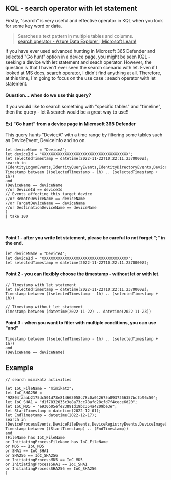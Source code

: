 ## KQL - search operator with let statement 
Firstly, "search" is very useful and effective operator in KQL when you look for some key word or data. <br>
> Searches a text pattern in multiple tables and columns.<br>
[search operator - Azure Data Explorer | Microsoft Learn!](https://learn.microsoft.com/en-us/azure/data-explorer/kusto/query/searchoperator?pivots=azuredataexplorer)

If you have ever used advanced hunting in Microsoft 365 Defender and selected "Go hunt" option in a device page, you might be seen KQL - seeking a device with let statement and seach operator. 
However, the question is that I haven't ever seen the search scenario with let. Even if I looked at MS docs, [search operator](https://learn.microsoft.com/en-us/azure/data-explorer/kusto/query/searchoperator?pivots=azuredataexplorer), I didn't find anything at all. 
Therefore, at this time, I´m going to focus on the use case : seach operator with let statement. 

#### Question... when do we use this query? 
If you would like to search something with "specific tables" and "timeline", then the query - let & search would be a great way to use!!

#### Ex) "Go hunt" from a device page in Microsoft 365 Defender <br>
This query hunts "DeviceA" with a time range by filtering some tables such as DeviceEvent, DeviceInfo and so on.

```
let deviceName = "DeviceA";
let deviceId = "XXXXXXXXXXXXXXXXXXXXXXXXXXXXXXXXXXXXXX";
let selectedTimestamp = datetime(2022-11-22T10:22:11.2370000Z);
search in (IdentityLogonEvents,IdentityQueryEvents,IdentityDirectoryEvents,DeviceProcessEvents,DeviceNetworkEvents,DeviceFileEvents,DeviceRegistryEvents,DeviceLogonEvents,DeviceImageLoadEvents,DeviceEvents)
Timestamp between ((selectedTimestamp - 1h) .. (selectedTimestamp + 1h))
and
(DeviceName == deviceName
//or DeviceId == deviceId
// Events affecting this target device
//or RemoteDeviceName == deviceName
//or TargetDeviceName == deviceName
//or DestinationDeviceName == deviceName
)
| take 100
``` 
<br>

#### Point 1 -  after you write let statement, please be careful to not forget ";" in the end.
```
let deviceName = "DeviceA";
let deviceId = "XXXXXXXXXXXXXXXXXXXXXXXXXXXXXXXXXXXXXX";
let selectedTimestamp = datetime(2022-11-22T10:22:11.2370000Z);
```
#### Point 2 - you can flexibly choose the timestamp - without let or with let. 
```
// Timestamp with let statement 
let selectedTimestamp = datetime(2022-11-22T10:22:11.2370000Z);
Timestamp between ((selectedTimestamp - 1h) .. (selectedTimestamp + 1h))

// Timestamp without let statement 
Timestamp between (datetime(2022-11-22) .. datetime(2022-11-23))
```
#### Point 3 - when you want to filter with multiple conditions, you can use "and"
```
Timestamp between ((selectedTimestamp - 1h) .. (selectedTimestamp + 1h))
and
(DeviceName == deviceName)
```

## Example
```
// search mimikatz activities 

let IoC_FileName = "mimikatz";
let IoC_SHA256 = "92804faaab2175dc501d73e814663058c78c0a042675a8937266357bcfb96c50";
let IoC_SHA1 = "d1f7832035c3e8a73cc78afd28cfd7f4cece6d20";
let IoC_MD5 = "e930b05efe23891d19bc354a4209be3e";
let StartTimestamp = datetime(2022-12-01);
let EndTimestamp = datetime(2022-12-17);
search in (DeviceProcessEvents,DeviceFileEvents,DeviceRegistryEvents,DeviceImageLoadEvents,DeviceEvents)
Timestamp between ((StartTimestamp) .. (EndTimestamp))
and 
(FileName has IoC_FileName
or InitiatingProcessFileName has IoC_FileName
or MD5 == IoC_MD5
or SHA1 == IoC_SHA1
or SHA256 == IoC_SHA256
or InitiatingProcessMD5 == IoC_MD5
or InitiatingProcessSHA1 == IoC_SHA1
or InitiatingProcessSHA256 == IoC_SHA256
)
```
